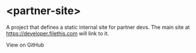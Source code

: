 # \<partner-site\>

A project that defines a static internal site for partner devs. The main site at https://developer.filethis.com will link to it.

View on GitHub